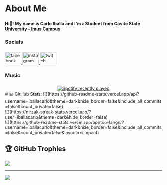 <h1 align="left">About Me</h1>

###

<h4 align="left">Hi👋! My name is Carlo Iballa and I'm a Student from Cavite State University - Imus Campus</h4>

###

<h3 align="left">Socials</h3>

###

<div align="left">
  <a href="https://www.facebook.com/carlo.iballa.1/" target="_blank">
    <img src="https://raw.githubusercontent.com/maurodesouza/profile-readme-generator/master/src/assets/icons/social/facebook/default.svg" width="52" height="40" alt="facebook logo"  />
  </a>
  <a href="https://www.instagram.com/caaarlooooo_/" target="_blank">
    <img src="https://raw.githubusercontent.com/maurodesouza/profile-readme-generator/master/src/assets/icons/social/instagram/default.svg" width="52" height="40" alt="instagram logo"  />
  </a>
  <a href="https://www.twitch.tv/buuurst_" target="_blank">
    <img src="https://raw.githubusercontent.com/maurodesouza/profile-readme-generator/master/src/assets/icons/social/twitch/default.svg" width="52" height="40" alt="twitch logo"  />
  </a>
</div>

###

<h3 align="left">Music</h3>

###

<div align="center">
  <a href="https://open.spotify.com/user/31ytbawcp4ixduutzozulig2og3u">
    <img src="https://spotify-recently-played-readme.vercel.app/api?user=31ytbawcp4ixduutzozulig2og3u&count=3&unique=true" alt="Spotify recently played"  />
  </a>
</div>
# 📊 GitHub Stats:
![](https://github-readme-stats.vercel.app/api?username=iballacarlo&theme=dark&hide_border=false&include_all_commits=false&count_private=false)<br/>
![](https://nirzak-streak-stats.vercel.app/?user=iballacarlo&theme=dark&hide_border=false)<br/>
![](https://github-readme-stats.vercel.app/api/top-langs/?username=iballacarlo&theme=dark&hide_border=false&include_all_commits=false&count_private=false&layout=compact)

## 🏆 GitHub Trophies
![](https://github-profile-trophy.vercel.app/?username=iballacarlo&theme=radical&no-frame=false&no-bg=true&margin-w=4)

---
[![](https://visitcount.itsvg.in/api?id=iballacarlo&icon=0&color=0)](https://visitcount.itsvg.in)

<!-- Proudly created with GPRM ( https://gprm.itsvg.in ) -->

###
